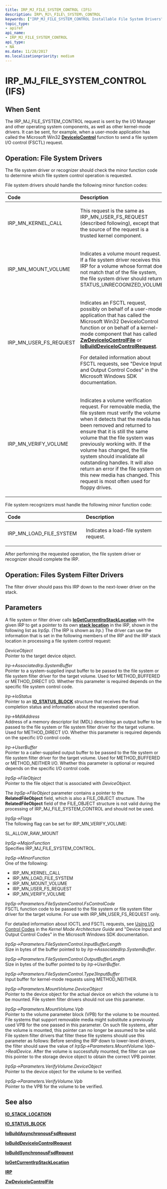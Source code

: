 ```yaml
---
title: IRP_MJ_FILE_SYSTEM_CONTROL (IFS)
description: IRP\_MJ\_FILE\_SYSTEM\_CONTROL
keywords: ["IRP_MJ_FILE_SYSTEM_CONTROL Installable File System Drivers"]
topic_type:
- apiref
api_name:
- IRP_MJ_FILE_SYSTEM_CONTROL
api_type:
- NA
ms.date: 11/28/2017
ms.localizationpriority: medium
---
```


# IRP\_MJ\_FILE\_SYSTEM\_CONTROL (IFS)


## When Sent


The IRP\_MJ\_FILE\_SYSTEM\_CONTROL request is sent by the I/O Manager and other operating system components, as well as other kernel-mode drivers. It can be sent, for example, when a user-mode application has called the Microsoft Win32 [**DeviceIoControl**](/windows/win32/api/ioapiset/nf-ioapiset-deviceiocontrol) function to send a file system I/O control (FSCTL) request.

## Operation: File System Drivers


The file system driver or recognizer should check the minor function code to determine which file system control operation is requested.

File system drivers should handle the following minor function codes:

<table>
<colgroup>
<col width="50%" />
<col width="50%" />
</colgroup>
<thead>
<tr class="header">
<th align="left">Code</th>
<th align="left">Description</th>
</tr>
</thead>
<tbody>
<tr class="odd">
<td align="left"><p>IRP_MN_KERNEL_CALL</p></td>
<td align="left"><p>This request is the same as IRP_MN_USER_FS_REQUEST (described following), except that the source of the request is a trusted kernel component.</p></td>
</tr>
<tr class="even">
<td align="left"><p>IRP_MN_MOUNT_VOLUME</p></td>
<td align="left"><p>Indicates a volume mount request. If a file system driver receives this IRP for a volume whose format does not match that of the file system, the file system driver should return STATUS_UNRECOGNIZED_VOLUME.</p></td>
</tr>
<tr class="odd">
<td align="left"><p>IRP_MN_USER_FS_REQUEST</p></td>
<td align="left"><p>Indicates an FSCTL request, possibly on behalf of a user-mode application that has called the Microsoft Win32 DeviceIoControl function or on behalf of a kernel-mode component that has called <a href="/windows-hardware/drivers/ddi/ntifs/nf-ntifs-zwdeviceiocontrolfile" data-raw-source="[&lt;strong&gt;ZwDeviceIoControlFile&lt;/strong&gt;](/windows-hardware/drivers/ddi/ntifs/nf-ntifs-zwdeviceiocontrolfile)"><strong>ZwDeviceIoControlFile</strong></a> or <a href="/windows-hardware/drivers/ddi/wdm/nf-wdm-iobuilddeviceiocontrolrequest" data-raw-source="[&lt;strong&gt;IoBuildDeviceIoControlRequest&lt;/strong&gt;](/windows-hardware/drivers/ddi/wdm/nf-wdm-iobuilddeviceiocontrolrequest)"><strong>IoBuildDeviceIoControlRequest</strong></a>.</p>
<p>For detailed information about FSCTL requests, see "Device Input and Output Control Codes" in the Microsoft Windows SDK documentation.</p></td>
</tr>
<tr class="even">
<td align="left"><p>IRP_MN_VERIFY_VOLUME</p></td>
<td align="left"><p>Indicates a volume verification request. For removable media, the file system must verify the volume when it detects that the media has been removed and returned to ensure that it is still the same volume that the file system was previously working with. If the volume has changed, the file system should invalidate all outstanding handles. It will also return an error if the file system on this new media has changed. This request is most often used for floppy drives.</p></td>
</tr>
</tbody>
</table>

 

File system recognizers must handle the following minor function code:

<table>
<colgroup>
<col width="50%" />
<col width="50%" />
</colgroup>
<thead>
<tr class="header">
<th align="left">Code</th>
<th align="left">Description</th>
</tr>
</thead>
<tbody>
<tr class="odd">
<td align="left"><p>IRP_MN_LOAD_FILE_SYSTEM</p></td>
<td align="left"><p>Indicates a load-file system request.</p></td>
</tr>
</tbody>
</table>

 

After performing the requested operation, the file system driver or recognizer should complete the IRP.

## Operation: Files System Filter Drivers


The filter driver should pass this IRP down to the next-lower driver on the stack.

## Parameters


A file system or filter driver calls [**IoGetCurrentIrpStackLocation**](/windows-hardware/drivers/ddi/wdm/nf-wdm-iogetcurrentirpstacklocation) with the given IRP to get a pointer to its own [**stack location**](/windows-hardware/drivers/ddi/wdm/ns-wdm-_io_stack_location) in the IRP, shown in the following list as *IrpSp*. (The IRP is shown as *Irp*.) The driver can use the information that is set in the following members of the IRP and the IRP stack location in processing a file system control request:

<a href="" id="deviceobject"></a>*DeviceObject*  
Pointer to the target device object.

<a href="" id="irp--associatedirp-systembuffer"></a>*Irp-&gt;AssociatedIrp.SystemBuffer*  
Pointer to a system-supplied input buffer to be passed to the file system or file system filter driver for the target volume. Used for METHOD\_BUFFERED or METHOD\_DIRECT I/O. Whether this parameter is required depends on the specific file system control code.

<a href="" id="irp--iostatus"></a>*Irp-&gt;IoStatus*  
Pointer to an [**IO\_STATUS\_BLOCK**](/windows-hardware/drivers/ddi/wdm/ns-wdm-_io_status_block) structure that receives the final completion status and information about the requested operation.

<a href="" id="irp--mdladdress"></a>*Irp-&gt;MdlAddress*  
Address of a memory descriptor list (MDL) describing an output buffer to be passed to the file system or file system filter driver for the target volume. Used for METHOD\_DIRECT I/O. Whether this parameter is required depends on the specific I/O control code.

<a href="" id="irp--userbuffer"></a>*Irp-&gt;UserBuffer*  
Pointer to a caller-supplied output buffer to be passed to the file system or file system filter driver for the target volume. Used for METHOD\_BUFFERED or METHOD\_NEITHER I/O. Whether this parameter is optional or required depends on the specific I/O control code.

<a href="" id="irpsp--fileobject"></a>*IrpSp-&gt;FileObject*  
Pointer to the file object that is associated with *DeviceObject*.

The *IrpSp-&gt;FileObject* parameter contains a pointer to the **RelatedFileObject** field, which is also a FILE\_OBJECT structure. The **RelatedFileObject** field of the FILE\_OBJECT structure is not valid during the processing of IRP\_MJ\_FILE\_SYSTEM\_CONTROL and should not be used.

<a href="" id="irpsp--flags"></a>*IrpSp-&gt;Flags*  
The following flag can be set for IRP\_MN\_VERIFY\_VOLUME:

SL\_ALLOW\_RAW\_MOUNT

<a href="" id="irpsp--majorfunction"></a>*IrpSp-&gt;MajorFunction*  
Specifies IRP\_MJ\_FILE\_SYSTEM\_CONTROL.

<a href="" id="irpsp--minorfunction"></a>*IrpSp-&gt;MinorFunction*  
One of the following:

-   IRP\_MN\_KERNEL\_CALL
-   IRP\_MN\_LOAD\_FILE\_SYSTEM
-   IRP\_MN\_MOUNT\_VOLUME
-   IRP\_MN\_USER\_FS\_REQUEST
-   IRP\_MN\_VERIFY\_VOLUME

<a href="" id="irpsp--parameters-filesystemcontrol-fscontrolcode"></a>*IrpSp-&gt;Parameters.FileSystemControl.FsControlCode*  
FSCTL function code to be passed to the file system or file system filter driver for the target volume. For use with IRP\_MN\_USER\_FS\_REQUEST only.

For detailed information about IOCTL and FSCTL requests, see [Using I/O Control Codes](../kernel/introduction-to-i-o-control-codes.md) in the *Kernel Mode Architecture Guide* and "Device Input and Output Control Codes" in the Microsoft Windows SDK documentation.

<a href="" id="irpsp--parameters-filesystemcontrol-inputbufferlength"></a>*IrpSp-&gt;Parameters.FileSystemControl.InputBufferLength*  
Size in bytes of the buffer pointed to by *Irp-&gt;AssociatedIrp.SystemBuffer*.

<a href="" id="irpsp--parameters-filesystemcontrol-outputbufferlength"></a>*IrpSp-&gt;Parameters.FileSystemControl.OutputBufferLength*  
Size in bytes of the buffer pointed to by *Irp-&gt;UserBuffer*.

<a href="" id="irpsp--parameters-filesystemcontrol-type3inputbuffer"></a>*IrpSp-&gt;Parameters.FileSystemControl.Type3InputBuffer*  
Input buffer for kernel-mode requests using METHOD\_NEITHER.

<a href="" id="irpsp--parameters-mountvolume-deviceobject"></a>*IrpSp-&gt;Parameters.MountVolume.DeviceObject*  
Pointer to the device object for the actual device on which the volume is to be mounted. File system filter drivers should not use this parameter.

<a href="" id="irpsp--parameters-mountvolume-vpb"></a>*IrpSp-&gt;Parameters.MountVolume.Vpb*  
Pointer to the volume parameter block (VPB) for the volume to be mounted. File systems that support removable media might substitute a previously used VPB for the one passed in this parameter. On such file systems, after the volume is mounted, this pointer can no longer be assumed to be valid. File system filter drivers that filter these file systems should use this parameter as follows: Before sending the IRP down to lower-level drivers, the filter should save the value of *IrpSp-&gt;Parameters.MountVolume.Vpb-&gt;RealDevice*. After the volume is successfully mounted, the filter can use this pointer to the storage device object to obtain the correct VPB pointer.

<a href="" id="irpsp--parameters-verifyvolume-deviceobject"></a>*IrpSp-&gt;Parameters.VerifyVolume.DeviceObject*  
Pointer to the device object for the volume to be verified.

<a href="" id="irpsp--parameters-verifyvolume-vpb"></a>*IrpSp-&gt;Parameters.VerifyVolume.Vpb*  
Pointer to the VPB for the volume to be verified.

## See also


[**IO\_STACK\_LOCATION**](/windows-hardware/drivers/ddi/wdm/ns-wdm-_io_stack_location)

[**IO\_STATUS\_BLOCK**](/windows-hardware/drivers/ddi/wdm/ns-wdm-_io_status_block)

[**IoBuildAsynchronousFsdRequest**](/windows-hardware/drivers/ddi/wdm/nf-wdm-iobuildasynchronousfsdrequest)

[**IoBuildDeviceIoControlRequest**](/windows-hardware/drivers/ddi/wdm/nf-wdm-iobuilddeviceiocontrolrequest)

[**IoBuildSynchronousFsdRequest**](/windows-hardware/drivers/ddi/wdm/nf-wdm-iobuildsynchronousfsdrequest)

[**IoGetCurrentIrpStackLocation**](/windows-hardware/drivers/ddi/wdm/nf-wdm-iogetcurrentirpstacklocation)

[**IRP**](/windows-hardware/drivers/ddi/wdm/ns-wdm-_irp)

[**ZwDeviceIoControlFile**](/windows-hardware/drivers/ddi/ntifs/nf-ntifs-zwdeviceiocontrolfile)
